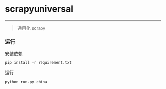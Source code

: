 # scrapyuniversal
---
> 通用化 scrapy

### 运行

安装依赖
```
pip install -r requirement.txt
```

运行
```
python run.py china
```
